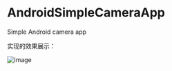 # AndroidSimpleCameraApp
Simple Android camera app

实现的效果展示：

![image](http://47.95.13.239/Study/Android/test.gif)
